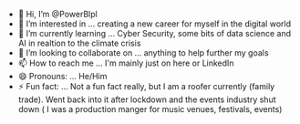 - 👋 Hi, I’m @PowerBlpl
- 👀 I’m interested in ... creating a new career for myself in the digital world
- 🌱 I’m currently learning ... Cyber Security, some bits of data science and AI in realtion to the climate crisis
- 💞️ I’m looking to collaborate on ... anything to help further my goals
- 📫 How to reach me ... I'm mainly just on here or LinkedIn
- 😄 Pronouns: ... He/Him
- ⚡ Fun fact: ... Not a fun fact really, but I am a roofer currently (family trade). Went back into it after lockdown and the events industry shut down ( I was a production manger for music venues, festivals, events)

<!---
PowerBlpl/PowerBlpl is a ✨ special ✨ repository because its `README.md` (this file) appears on your GitHub profile.
You can click the Preview link to take a look at your changes.
--->

